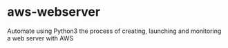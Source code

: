 # aws-webserver
Automate using Python3 the process of creating, launching and monitoring a web server with AWS
